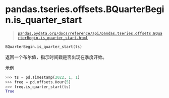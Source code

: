 # pandas.tseries.offsets.BQuarterBegin.is_quarter_start

> [`pandas.pydata.org/docs/reference/api/pandas.tseries.offsets.BQuarterBegin.is_quarter_start.html`](https://pandas.pydata.org/docs/reference/api/pandas.tseries.offsets.BQuarterBegin.is_quarter_start.html)

```py
BQuarterBegin.is_quarter_start(ts)
```

返回一个布尔值，指示时间戳是否出现在季度开始。

示例

```py
>>> ts = pd.Timestamp(2022, 1, 1)
>>> freq = pd.offsets.Hour(5)
>>> freq.is_quarter_start(ts)
True 
```
